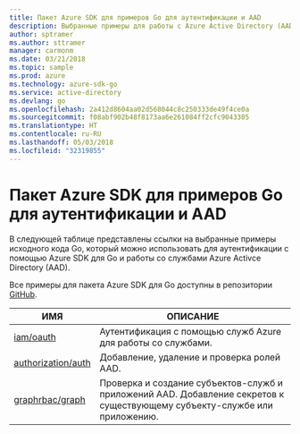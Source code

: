 ```yaml
---
title: Пакет Azure SDK для примеров Go для аутентификации и AAD
description: Выбранные примеры для работы с Azure Active Directory (AAD) и аутентификацией с помощью пакета Azure SDK для Go.
author: sptramer
ms.author: sttramer
manager: carmonm
ms.date: 03/21/2018
ms.topic: sample
ms.prod: azure
ms.technology: azure-sdk-go
ms.service: active-directory
ms.devlang: go
ms.openlocfilehash: 2a412d8604aa02d568044c8c250333de49f4ce0a
ms.sourcegitcommit: f08abf902b48f8173aa6e261084ff2cfc9043305
ms.translationtype: HT
ms.contentlocale: ru-RU
ms.lasthandoff: 05/03/2018
ms.locfileid: "32319855"
---
```

# <a name="azure-sdk-for-go-samples-for-authentication-and-aad"></a>Пакет Azure SDK для примеров Go для аутентификации и AAD

В следующей таблице представлены ссылки на выбранные примеры исходного кода Go, который можно использовать для аутентификации с помощью Azure SDK для Go и работы со службами Azure Activce Directory (AAD). 

Все примеры для пакета Azure SDK для Go доступны в репозитории [GitHub](https://github.com/Azure-Samples/azure-sdk-for-go-samples).

| ИМЯ | ОПИСАНИЕ |
|------|-------------|
| [iam/oauth](https://github.com/Azure-Samples/azure-sdk-for-go-samples/blob/master/iam/oauth.go) | Аутентификация с помощью служб Azure для работы со службами. |
| [authorization/auth](https://github.com/Azure-Samples/azure-sdk-for-go-samples/blob/master/authorization/auth.go) | Добавление, удаление и проверка ролей AAD. |
| [graphrbac/graph](https://github.com/Azure-Samples/azure-sdk-for-go-samples/blob/master/graphrbac/graph.go) | Проверка и создание субъектов-служб и приложений AAD. Добавление секретов к существующему субъекту-службе или приложению. |
